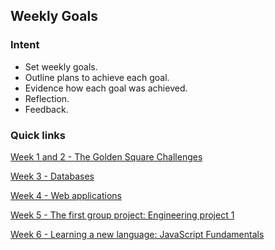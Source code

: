 ## Weekly Goals

### Intent
- Set weekly goals.
- Outline plans to achieve each goal.
- Evidence how each goal was achieved.
- Reflection.
- Feedback.

### Quick links
[Week 1 and 2 - The Golden Square Challenges](https://github.com/AUTOMCAS/learning_journey/blob/main/progress_tracker/week_1_and_2.md)

[Week 3 - Databases](https://github.com/AUTOMCAS/learning_journey/blob/main/progress_tracker/week_3.md)

[Week 4 - Web applications](https://github.com/AUTOMCAS/learning_journey/blob/main/progress_tracker/week_4.md)

[Week 5 - The first group project: Engineering project 1](https://github.com/AUTOMCAS/learning_journey/blob/main/progress_tracker/week_5.md)

[Week 6 - Learning a new language: JavaScript Fundamentals](https://github.com/AUTOMCAS/learning_journey/blob/main/progress_tracker/week_6.md)
